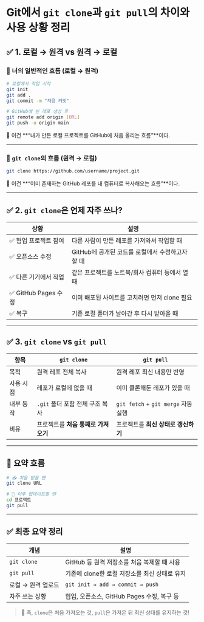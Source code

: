 
# Git에서 `git clone`과 `git pull`의 차이와 사용 상황 정리

## ✅ 1. 로컬 → 원격 vs 원격 → 로컬

### 🔁 너의 일반적인 흐름 (로컬 → 원격)

```bash
# 로컬에서 작업 시작
git init
git add .
git commit -m "처음 커밋"

# GitHub에 빈 레포 생성 후
git remote add origin [URL]
git push -u origin main
```

📌 이건 **“내가 만든 로컬 프로젝트를 GitHub에 처음 올리는 흐름”**이다.

---

### 🔁 `git clone`의 흐름 (원격 → 로컬)

```bash
git clone https://github.com/username/project.git
```

📌 이건 **“이미 존재하는 GitHub 레포를 내 컴퓨터로 복사해오는 흐름”**이다.

---

## ✅ 2. `git clone`은 언제 자주 쓰나?

| 상황 | 설명 |
|------|------|
| ✅ 협업 프로젝트 참여 | 다른 사람이 만든 레포를 가져와서 작업할 때 |
| ✅ 오픈소스 수정 | GitHub에 공개된 코드를 로컬에서 수정하고자 할 때 |
| ✅ 다른 기기에서 작업 | 같은 프로젝트를 노트북/회사 컴퓨터 등에서 열 때 |
| ✅ GitHub Pages 수정 | 이미 배포된 사이트를 고치려면 먼저 clone 필요 |
| ✅ 복구 | 기존 로컬 폴더가 날아간 후 다시 받아올 때 |

---

## ✅ 3. `git clone` vs `git pull`

| 항목 | `git clone` | `git pull` |
|------|-------------|-------------|
| 목적 | 원격 레포 전체 복사 | 원격 레포 최신 내용만 반영 |
| 사용 시점 | 레포가 로컬에 없을 때 | 이미 클론해둔 레포가 있을 때 |
| 내부 동작 | `.git` 폴더 포함 전체 구조 복사 | `git fetch` + `git merge` 자동 실행 |
| 비유 | 프로젝트를 **처음 통째로 가져오기** | 프로젝트를 **최신 상태로 갱신하기** |

---

## 🔄 요약 흐름

```bash
# 📥 처음 받을 땐
git clone URL

# 🔄 이후 업데이트할 땐
cd 프로젝트
git pull
```

---

## ✅ 최종 요약 정리

| 개념 | 설명 |
|------|------|
| `git clone` | GitHub 등 원격 저장소를 처음 복제할 때 사용 |
| `git pull` | 기존에 clone한 로컬 저장소를 최신 상태로 유지 |
| 로컬 → 원격 업로드 | `git init → add → commit → push` |
| 자주 쓰는 상황 | 협업, 오픈소스, GitHub Pages 수정, 복구 등 |

> 🔐 즉, `clone`은 처음 가져오는 것, `pull`은 가져온 뒤 최신 상태를 유지하는 것!

